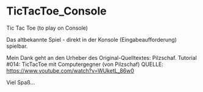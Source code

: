 # TicTacToe_Console
Tic Tac Toe (to play on Console)

Das altbekannte Spiel - direkt in der Konsole (Eingabeaufforderung) spielbar.

Mein Dank geht an den Urheber des Original-Quelltextes: Pilzschaf.
Tutorial #014: TicTacToe mit Computergegner (von Pilzschaf)
QUELLE: https://www.youtube.com/watch?v=WUketL_86w0

Viel Spaß...
